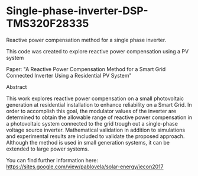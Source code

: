 # Single-phase-inverter-DSP-TMS320F28335
Reactive power compensation method for a single phase inverter.

This code was created to explore reactive power compensation using a PV system


Paper: "A Reactive Power Compensation Method for a Smart Grid Connected Inverter Using a Residential PV System"

Abstract

This work explores reactive power compensation on a small photovoltaic generation at residential installation to enhance reliability on a Smart Grid. In order to accomplish this goal, the modulator values of the inverter are determined to obtain the allowable range of reactive power compensation in a photovoltaic system connected to the grid trough out a single-phase voltage source inverter. Mathematical validation in addition to simulations and experimental results are included to validate the proposed approach. Although the method is used in small generation systems, it can be extended to large power systems.


You can find further information here: https://sites.google.com/view/pablovela/solar-energy/iecon2017
